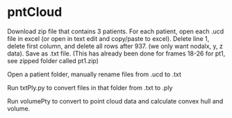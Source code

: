 # pntCloud

Download zip file that contains 3 patients. For each patient, open each .ucd file in excel (or open in text edit and copy/paste to excel). Delete line 1, delete first column, and delete all rows after 937. (we only want nodalx, y, z data). Save as .txt file. (This has already been done for frames 18-26 for pt1, see zipped folder called pt1.zip)

Open a patient folder, manually rename files from .ucd to .txt 

Run txtPly.py to convert files in that folder from .txt to .ply

Run volumePty to convert to point cloud data and calculate convex hull and volume. 
